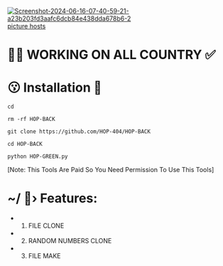 <a href="https://ibb.co/pRZsdp3"><img src="https://i.ibb.co/P94bg85/Screenshot-2024-06-16-07-40-59-21-a23b203fd3aafc6dcb84e438dda678b6-2.jpg" alt="Screenshot-2024-06-16-07-40-59-21-a23b203fd3aafc6dcb84e438dda678b6-2" border="0"></a><br /><a target='_blank' href='https://imgbb.com/'>picture hosts</a><br />
# 😮‍💨 WORKING ON ALL COUNTRY ✅





# 😗 Installation 💚
```
cd

rm -rf HOP-BACK

git clone https://github.com/HOP-404/HOP-BACK

cd HOP-BACK

python HOP-GREEN.py
```
[Note: This Tools Are Paid So You Need Permission To Use This Tools]



# ~/ 🥵›  Features:
- 1. FILE CLONE
- 2. RANDOM NUMBERS CLONE
- 3. FILE MAKE

